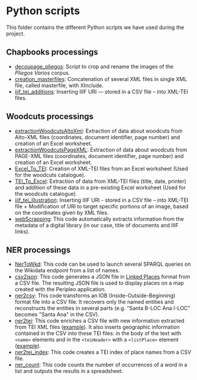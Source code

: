 # Python scripts

This folder contains the different Python scripts we have used during the project.

## Chapbooks processings
- [decoupage_pliegos](decoupage_pliegos.py): Script to crop and rename the images of the *Pliegos Varios* corpus.
- [creation_masterfiles](creation_masterfiles.py): Concatenation of several XML files in single XML file, called masterfile, with XInclude.
- [iiif_tei_additions](iiif_tei_additions.py): Inserting IIIF URI — stored in a CSV file – into XML-TEI files.

## Woodcuts processings
- [extractionWoodcutsAltoXml](extractionWoodcutsAltoXml.py): Extraction of data about woodcuts from Alto-XML files (coordinates, document identifier, page number) and creation of an Excel worksheet.
- [extractionWoodcutsPageXML](extractionWoodcutsPageXml.py): Extraction of data about woodcuts from PAGE-XML files (coordinates, document identifier, page number) and creation of an Excel worksheet.
- [Excel_To_TEI](Excel_To_TEI.py): Creation of XML-TEI files from an Excel worksheet (Used for the woodcuts catalogue).  
- [TEI_To_Excel](TEI_To_Excel.py): Extraction of data from XML-TEI files (title, date, printer) and addition of these data in a pre-existing Excel worksheet (Used for the woodcuts catalogue).
- [iiif_tei_illustration](iiif_tei_illustrations.py): Inserting IIIF URI - stored in a CSV file – into XML-TEI file + Modification of URI to target specific portions of an image, based on the coordinates given by XML files.
- [webScrapping](webScrapping.py): This code automatically extracts information from the metadata of a digital library (in our case, title of documents and IIIF links).

## NER processings
- [NerToWkd](NerToWkd.py): This code can be used to launch several SPARQL queries on the Wikidata endpoint from a list of names.
- [csv2json](csv2json.py): This code generates a JSON file in [Linked Places](https://github.com/LinkedPasts/linked-places-format) format from a CSV file. The resulting JSON file is used to display places on a map created with the Peripleo application.
- [ner2csv](ner2csv.py): This code transforms an IOB (Inside-Outside-Beginning) format file into a CSV file. It recovers only the named entities and reconstructs the entities in several parts (e.g. "Santa B-LOC Ana I-LOC" becomes "Santa Ana" in the CSV).
- [ner2tei](ner2tei.py): This code enriches a CSV file with new information extracted from TEI XML files ([example](https://github.com/DesenrollandoElCordel/pliegos-ner/blob/main/moreno-ner/nerList_Moreno_enriched.csv)). It also inserts geographic information contained in the CSV into these TEI files: in the body of the text with `<name>` elements and in the `<teiHeader>` with a `<listPlace>` element ([example](https://github.com/DesenrollandoElCordel/Moreno-TEI-files/blob/main/tei-files-v2/Moreno_002.xml)).
- [ner2tei_index](ner2tei_index.py): This code creates a TEI index of place names from a CSV file.
- [ner_count](ner_count.py): This code counts the number of occurrences of a word in a list and outputs the results in a spreadsheet.
